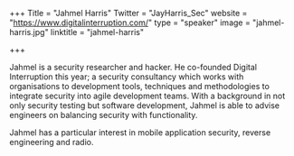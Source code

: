+++
Title = "Jahmel Harris"
Twitter = "JayHarris_Sec"
website = "https://www.digitalinterruption.com/"
type = "speaker"
image = "jahmel-harris.jpg"
linktitle = "jahmel-harris"

+++

Jahmel is a security researcher and hacker. He co-founded Digital Interruption this year; a security consultancy which works with organisations to development tools, techniques and methodologies to integrate security into agile development teams. With a background in not only security testing but software development, Jahmel is able to advise engineers on balancing security with functionality.

Jahmel has a particular interest in mobile application security, reverse engineering and radio.
